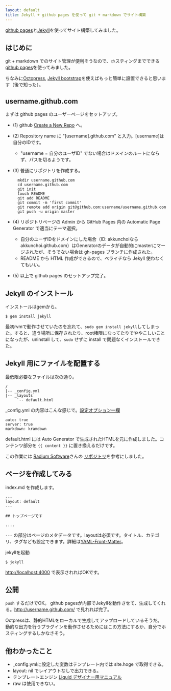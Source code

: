 ```yaml
---
layout: default
title: Jekyll + github pages を使って git + markdown でサイト構築
---
```


[github pages]と[Jekyll]を使ってサイト構築してみました。

## はじめに

git + markdown でのサイト管理が便利そうなので、ホスティングまでできる[github pages]を使ってみました。

ちなみに[Octopress], [Jekyll bootstrap]を使えばもっと簡単に設置できると思います（後で知った）。

## username.github.com

まずは github pages のユーザーページをセットアップ。

- (1) github [Create a New Repo](https://github.com/new) へ。
- (2) Repository name に "[username].github.com" と入力。[username]は自分のIDです。
  - "username = 自分のユーザID" でない場合はドメインのルートにならず、パスを切るようです。
- (3) 普通にリポジトリを作成する。

        mkdir username.github.com
        cd username.github.com
        git init
        touch README
        git add README
        git commit -m 'first commit'
        git remote add origin git@github.com:username/username.github.com
        git push -u origin master


- (4) リポジトリページの Admin から GitHub Pages 内の Automatic Page Generator で適当にテーマ選択。
  - 自分のユーザIDをドメインにした場合（ID: akkunchoiならakkunchoi.github.com）はGeneratorのデータが自動的にmasterにマージされたが、そうでない場合は gh-pages ブランチに作成された。
  - README から HTML 作成ができるので、ペライチなら Jekyll 使わなくてもいい。
- (5) 以上で github pages のセットアップ完了。


## Jekyll のインストール

インストールはgemから。

    $ gem install jekyll

最初rvmで動作させていたのを忘れて、`sudo gem install jekyll`してしまった。すると、違う場所に保存されたり、root権限になってたりでややこしいことになったが、uninstall して、`sudo` せずに install で問題なくインストールできた。

## Jekyll 用にファイルを配置する

最低限必要なファイルは次の通り。

    /
    |-- _config.yml
    |-- _layouts
         `-- default.html


_config.yml の内容はこんな感じで。[設定オプション一欄](https://github.com/mojombo/jekyll/wiki/Configuration)

    auto: true
    server: true
    markdown: kramdown

default.html には Auto Generator で生成されたHTMLを元に作成しました。コンテンツ部分を `{{ content }}` に置き換えるだけです。

この作業には [Radium Software](http://radiumsoftware.tumblr.com/post/10518849682)さんの
[リポジトリ](https://github.com/unity-yb/unity-yb.github.com)を参考にしました。


## ページを作成してみる

index.md を作成します。

    ---
    layout: default
    ---
    
    ## トップページです
    
    ....

`---` の部分はページのメタデータです。layoutは必須です。タイトル、カテゴリ、タグなども設定できます。詳細は[YAML-Front-Matter](https://github.com/mojombo/jekyll/wiki/YAML-Front-Matter)。


jekyllを起動

    $ jekyll

<http://localhost:4000> で表示されればOKです。

## 公開

`push` するだけでOK。 github pagesが内部でJekyllを動作させて、生成してくれる。http://username.github.com/ で見れれば完了。

Octpressは、静的HTMLをローカルで生成してアップロードしているそうだ。動的な出力を行うプラグインを動作させるためにはこの方法にするか、自分でホスティングするしかなさそう。

## 他わかったこと

- _config.ymlに設定した変数はテンプレート内では site.hoge で取得できる。
- layout: nil でレイアウトなしで出力できる。
- テンプレートエンジン [Liquid デザイナー用マニュアル](https://github.com/Shopify/liquid/wiki/Liquid-for-Designers)
- raw は使用できない。


[Jekyll]: https://github.com/mojombo/jekyll/
[github pages]: http://pages.github.com/
[Octopress]: http://octopress.org/
[Jekyll bootstrap]: http://jekyllbootstrap.com/
[Liquid]: http://liquidmarkup.org/

